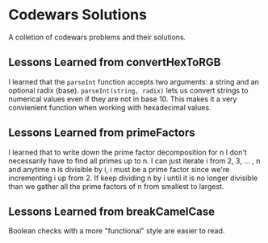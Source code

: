 # Codewars Solutions

A colletion of codewars problems and their solutions.

## Lessons Learned from convertHexToRGB

I learned that the `parseInt` function accepts two arguments: a string and an optional radix (base). `parseInt(string, radix)` lets us convert strings to numerical values even if they are not in base 10.  This makes it a very convienient function when working with hexadecimal values.

## Lessons Learned from primeFactors
I learned that to write down the prime factor decomposition for n I don't necessarily have to find all primes up to n. I can just iterate i from 2, 3, ... , n and anytime n is divisible by i, i must be a prime factor since we're incrementing i up from 2. If keep dividing n by i until it is no longer divisible than we gather all the prime factors of n from smallest to largest.

## Lessons Learned from breakCamelCase
Boolean checks with a more "functional" style are easier to read. 